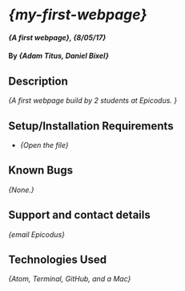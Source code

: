 # _{my-first-webpage}_

#### _{A first webpage}, {8/05/17}_

#### By _**{Adam Titus, Daniel Bixel}**_

## Description

_{A first webpage build by 2 students at Epicodus. }_

## Setup/Installation Requirements

* _{Open the file}_

## Known Bugs

_{None.}_

## Support and contact details

_{email Epicodus}_

## Technologies Used

_{Atom, Terminal, GitHub, and a Mac}_

